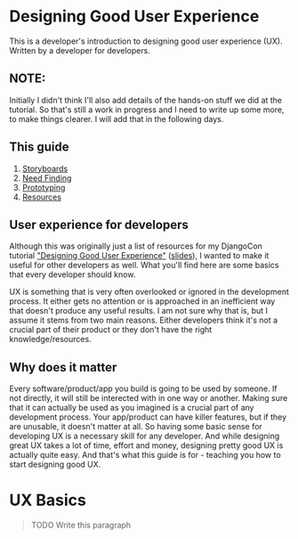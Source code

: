 # Designing Good User Experience

This is a developer's introduction to designing good user experience (UX). Written by a developer for developers.

## NOTE:

Initially I didn't think I'll also add details of the hands-on stuff we did at the tutorial. So that's still a work in progress and I need to write up some more, to make things clearer. I will add that in the following days.

## This guide

1. [Storyboards](./Storyboards.md)
2. [Need Finding](./Need%20Finding.md)
3. [Prototyping](./Prototyping.md)
4. [Resources](./Resources.md)

## User experience for developers

Although this was originally just a list of resources for my DjangoCon tutorial ["Designing Good User Experience"](https://2016.djangocon.us/schedule/presentation/56/) ([slides](https://speakerdeck.com/zanderle/designing-good-user-experience)), I wanted to make it useful for other developers as well. What you'll find here are some basics that every developer should know.

UX is something that is very often overlooked or ignored in the development process. It either gets no attention or is approached in an inefficient way that doesn't produce any useful results. I am not sure why that is, but I assume it stems from two main reasons. Either developers think it's not a crucial part of their product or they don't have the right knowledge/resources.

## Why does it matter

Every software/product/app you build is going to be used by someone. If not directly, it will still be interected with in one way or another. Making sure that it can actually be used as you imagined is a crucial part of any development process. Your app/product can have killer features, but if they are unusable, it doesn't matter at all.
So having some basic sense for developing UX is a necessary skill for any developer. And while designing great UX takes a lot of time, effort and money, designing pretty good UX is actually quite easy. And that's what this guide is for - teaching you how to start designing good UX.

# UX Basics

> TODO Write this paragraph
